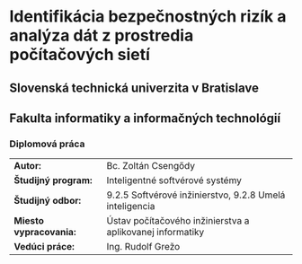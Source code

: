 # Identifikácia bezpečnostných rizík a analýza dát z prostredia počítačových sietí

## Slovenská technická univerzita v Bratislave
## Fakulta informatiky a informačných technológií

### Diplomová práca

<table>
    <tr>
        <td><strong>Autor:</strong></td>
        <td>Bc. Zoltán Csengődy</td>
    </tr>
    <tr>
        <td><strong>Študijný program:</strong></td>
        <td>Inteligentné softvérové systémy</td>
    </tr>
    <tr>
        <td><strong>Študijný odbor:</strong></td>
        <td>9.2.5 Softvérové inžinierstvo, 9.2.8 Umelá inteligencia</td>
    </tr>
    <tr>
        <td><strong>Miesto vypracovania:</strong></td>
        <td>Ústav počítačového inžinierstva a aplikovanej informatiky</td>
    </tr>
    <tr>
        <td><strong>Vedúci práce:</strong></td>
        <td>Ing. Rudolf Grežo</td>
    </tr>
</table>
